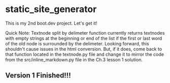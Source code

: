 # static_site_generator
This is my 2nd boot.dev project. Let's get it!

Quick Note: Textnode split by delimeter function currently returns textnodes with empty strings at the beginning or end of the list if the first or last word of the old node is surrounded by the delimeter. Looking forward, this shouldn't cause issues in the html conversion. But, if it does, come back to that function located in the textnode.py file and change it to mirror the code from the src/inline_markdown.py file in the Ch.3 lesson 1 solution.

## Version 1 Finished!!!